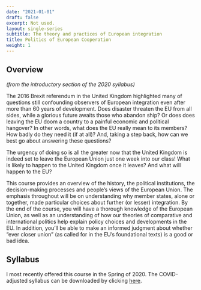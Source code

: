 ```yaml
---
date: "2021-01-01"
draft: false
excerpt: Not used.
layout: single-series
subtitle: The theory and practices of European integration
title: Politics of European Cooperation
weight: 1
---
```


## Overview

_(from the introductory section of the 2020 syllabus)_

The 2016 Brexit referendum in the United Kingdom highlighted many of questions still confounding observers of European integration even after more than 60 years of development. Does disaster threaten the EU from all sides, while a glorious future awaits those who abandon ship? Or does does leaving the EU doom a country to a painful economic and political hangover? In other words, what does the EU really mean to its members? How badly do they need it (if at all)? And, taking a step back, how can we best go about answering these questions?

The urgency of doing so is all the greater now that the United Kingdom is indeed set to leave the European Union just one week into our class! What is likely to happen to the United Kingdom once it leaves? And what will happen to the EU?

This course provides an overview of the history, the political institutions, the decision-making processes and people’s views of the European Union. The emphasis throughout will be on understanding why member states, alone or together, made particular choices about further (or lesser) integration. By the end of the course, you will have a thorough knowledge of the European Union, as well as an understanding of how our theories of comparative and international politics help explain policy choices and developments in the EU. In addition, you’ll be able to make an informed judgment about whether “ever closer union” (as called for in the EU’s foundational texts) is a good or bad idea.

## Syllabus

I most recently offered this course in the Spring of 2020. The COVID-adjusted syllabus can be downloaded by clicking [here](GOV330_EU_Spring_2020_van_der_Veen.pdf).
